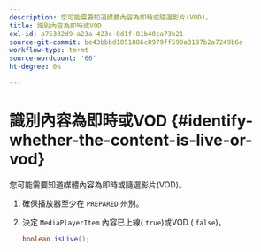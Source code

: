 ```yaml
---
description: 您可能需要知道媒體內容為即時或隨選影片(VOD)。
title: 識別內容為即時或VOD
exl-id: a75332d9-a23a-423c-8d1f-81b40ca73b21
source-git-commit: be43bbbd1051886c8979ff590a3197b2a7249b6a
workflow-type: tm+mt
source-wordcount: '66'
ht-degree: 0%

---
```


# 識別內容為即時或VOD {#identify-whether-the-content-is-live-or-vod}

您可能需要知道媒體內容為即時或隨選影片(VOD)。

1. 確保播放器至少在 `PREPARED` 州別。
1. 決定 `MediaPlayerItem` 內容已上線( `true`)或VOD ( `false`)。

   ```java
   boolean isLive();
   ```
